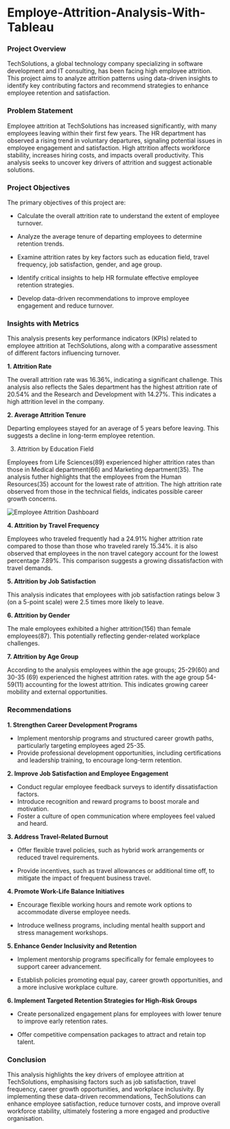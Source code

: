 # Employe-Attrition-Analysis-With-Tableau

### Project Overview

TechSolutions, a global technology company specializing in software development and IT consulting, has been facing high employee attrition. This project aims to analyze attrition patterns using data-driven insights to identify key contributing factors and recommend strategies to enhance employee retention and satisfaction.

### Problem Statement

Employee attrition at TechSolutions has increased significantly, with many employees leaving within their first few years. The HR department has observed a rising trend in voluntary departures, signaling potential issues in employee engagement and satisfaction. High attrition affects workforce stability, increases hiring costs, and impacts overall productivity. This analysis seeks to uncover key drivers of attrition and suggest actionable solutions.

### Project Objectives

The primary objectives of this project are:

-  Calculate the overall attrition rate to understand the extent of employee turnover.

-  Analyze the average tenure of departing employees to determine retention trends.

-  Examine attrition rates by key factors such as education field, travel frequency, job satisfaction, gender, and age group.

-  Identify critical insights to help HR formulate effective employee retention strategies.

-  Develop data-driven recommendations to improve employee engagement and reduce turnover.


### Insights with Metrics

This analysis presents key performance indicators (KPIs) related to employee attrition at TechSolutions, along with a comparative assessment of different factors influencing turnover.

**1. Attrition Rate**

The overall attrition rate was 16.36%, indicating a significant challenge. This analysis also reflects the Sales department has the highest attrition rate of 20.54% and the Research and Development with 14.27%. This indicates a high attrition level in the company.

**2. Average Attrition Tenure**

Departing employees stayed for an average of 5 years before leaving. This suggests a decline in long-term employee retention.

3. Attrition by Education Field

Employees from Life Sciences(89) experienced higher attrition rates than those in Medical department(66) and Marketing department(35). The analysis futher highlights that the employees from the Human Resources(35) account for the lowest rate of attrition. The high attrition rate observed from those in the technical fields, indicates possible career growth concerns.

![Employee Attrition Dashboard](https://github.com/user-attachments/assets/eeb3c7b5-41a3-4a32-b90c-2becef24ddd9)

**4. Attrition by Travel Frequency**

Employees who traveled frequently had a 24.91% higher attrition rate compared to those than those who traveled rarely 15.34%. it is also observed that employees in the non travel category account for the lowest percentage 7.89%.
This comparison suggests a growing dissatisfaction with travel demands.

**5. Attrition by Job Satisfaction**

This analysis indicates that employees with job satisfaction ratings below 3 (on a 5-point scale) were 2.5 times more likely to leave.

**6. Attrition by Gender**

The male employees exhibited a higher attrition(156) than female employees(87). This potentially reflecting gender-related workplace challenges.

**7. Attrition by Age Group**

According to the analysis employees within the age groups; 25-29(60) and 30-35 (69) experienced the highest attrition rates. with the age group 54-59(11) accounting for the lowest attrition. This indicates growing career mobility and external opportunities.

### Recommendations

**1. Strengthen Career Development Programs**

-  Implement mentorship programs and structured career growth paths, particularly targeting employees aged 25-35. 
-  Provide professional development opportunities, including certifications and leadership training, to encourage long-term retention.

**2. Improve Job Satisfaction and Employee Engagement**

-  Conduct regular employee feedback surveys to identify dissatisfaction factors. 
-  Introduce recognition and reward programs to boost morale and motivation.
-  Foster a culture of open communication where employees feel valued and heard.

**3. Address Travel-Related Burnout**

-  Offer flexible travel policies, such as hybrid work arrangements or reduced travel requirements.

-  Provide incentives, such as travel allowances or additional time off, to mitigate the impact of frequent business travel.

**4. Promote Work-Life Balance Initiatives**

-  Encourage flexible working hours and remote work options to accommodate diverse employee needs.

-  Introduce wellness programs, including mental health support and stress management workshops.

**5. Enhance Gender Inclusivity and Retention**

-  Implement mentorship programs specifically for female employees to support career advancement.

-  Establish policies promoting equal pay, career growth opportunities, and a more inclusive workplace culture.

**6. Implement Targeted Retention Strategies for High-Risk Groups**

-  Create personalized engagement plans for employees with lower tenure to improve early retention rates.

-  Offer competitive compensation packages to attract and retain top talent.

### Conclusion

This analysis highlights the key drivers of employee attrition at TechSolutions, emphasising factors such as job satisfaction, travel frequency, career growth opportunities, and workplace inclusivity. By implementing these data-driven recommendations, TechSolutions can enhance employee satisfaction, reduce turnover costs, and improve overall workforce stability, ultimately fostering a more engaged and productive organisation.




